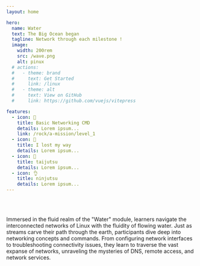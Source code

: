 ```yaml
---
layout: home 

hero:
  name: Water
  text: The Big Ocean began
  tagline: Network through each milestone !
  image:
    width: 200rem
    src: /wave.png
    alt: pinux
  # actions:
  #   - theme: brand
  #     text: Get Started
  #     link: /linux
  #   - theme: alt
  #     text: View on GitHub
  #     link: https://github.com/vuejs/vitepress

features:
  - icon: 🤘
    title: Basic Networking CMD
    details: Lorem ipsum...
    link: /rock/a-mission/level_1
  - icon: 👋
    title: I lost my way
    details: Lorem ipsum...
  - icon: 👊
    title: taijutsu
    details: Lorem ipsum...
  - icon: 👌
    title: ninjutsu
    details: Lorem ipsum...
---
```



<br/>
<br/>
<div class="text-justify">


Immersed in the fluid realm of the "Water" module, learners navigate the interconnected networks of Linux with the fluidity of flowing water. Just as streams carve their path through the earth, participants dive deep into networking concepts and commands. From configuring network interfaces to troubleshooting connectivity issues, they learn to traverse the vast expanse of networks, unraveling the mysteries of DNS, remote access, and network services.

</div>